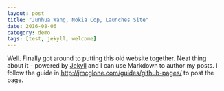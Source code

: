 ```yaml
---
layout: post
title: "Junhua Wang, Nokia Cop, Launches Site"
date: 2016-08-06
category: demo
tags: [test, jekyll, welcome]
---
```


Well. Finally got around to putting this old website together. Neat thing
about it - powered by [Jekyll](http://jekyllrb.com) and I can use Markdown to
author my posts. I follow the guide in http://jmcglone.com/guides/github-pages/ to post the page.
